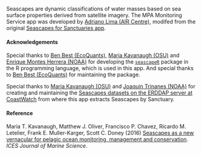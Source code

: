 Seascapes are dynamic classifications of water masses based on sea surface properties derived from satellite imagery. The MPA Monitoring Service app was developed by [Adriano Lima (AIR Centre)](https://www.aircentre.org/people/), modifed from the original [Seascapes for Sanctuaries app](https://shiny.marinebon.app/seascapes/). 

#### Acknowledgements
Special thanks to [Ben Best (EcoQuants)](https://ecoquants.com/), [Maria Kavanaugh (OSU)](https://ceoas.oregonstate.edu/people/maria-kavanaugh) and [Enrique Montes Herrera (NOAA)]() for developing the [`seascapeR`](https://marinebon.org/seascapeR) package in the R programming language, which is used in this app. And special thanks to [Ben Best (EcoQuants)](https://ecoquants.com/) for maintaining the package.

Special thanks to [Maria Kavanaugh (OSU)](https://ceoas.oregonstate.edu/people/maria-kavanaugh) and [Joaquin Trinanes (NOAA)](https://www.aoml.noaa.gov/phod/satprod/contact.php) for creating and maintaining the [Seascapes datasets on the ERDDAP server at CoastWatch](https://cwcgom.aoml.noaa.gov/erddap/search/index.html?page=1&itemsPerPage=1000&searchFor=seascape) from where this app extracts Seascapes by Sanctuary.

#### Reference
Maria T. Kavanaugh, Matthew J. Oliver, Francisco P. Chavez, Ricardo M. Letelier, Frank E. Muller-Karger, Scott C. Doney (2016) [Seascapes as a new vernacular for pelagic ocean monitoring, management and conservation](https://doi.org/10.1093/icesjms/fsw086). _ICES Journal of Marine Science_.
